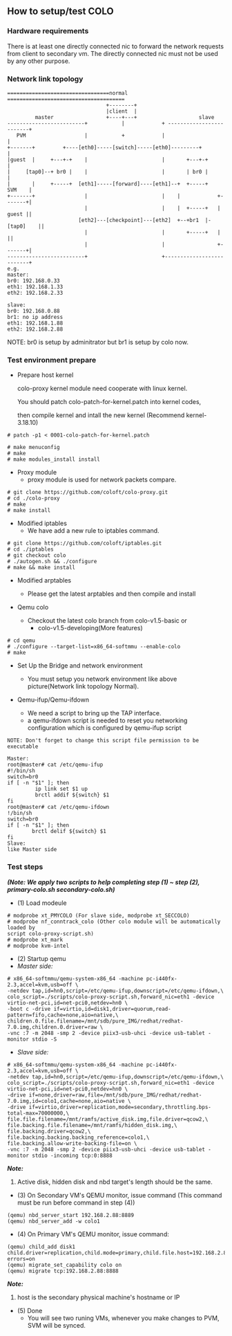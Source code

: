 ## How to setup/test COLO

### Hardware requirements
There is at least one directly connected nic to forward the network requests from client to secondary vm. The directly connected nic must not be used by any other purpose.

### Network link topology
```
=================================normal ======================================
                                +--------+
                                |client  |
         master                 +----+---+                    slave
-------------------------+           |            + -------------------------+
   PVM                   |           +            |                          |
+-------+         +----[eth0]-----[switch]-----[eth0]---------+              |
|guest  |     +---+-+    |                        |       +---+-+            |
|     [tap0]--+ br0 |    |                        |       | br0 |            |
|       |     +-----+  [eth1]-----[forward]----[eth1]--+  +-----+     SVM    |
+-------+                |                        |    |            +-------+|
                         |                        |    |  +-----+   | guest ||
                       [eth2]---[checkpoint]---[eth2]  +--+br1  |-[tap0]    ||
                         |                        |       +-----+   |       ||
                         |                        |                 +-------+|
-------------------------+                        +--------------------------+
e.g.
master:
br0: 192.168.0.33
eth1: 192.168.1.33
eth2: 192.168.2.33

slave:
br0: 192.168.0.88
br1: no ip address
eth1: 192.168.1.88
eth2: 192.168.2.88
```
NOTE: br0 is setup by adminitrator but br1 is setup by colo now.

### Test environment prepare

- Prepare host kernel

  colo-proxy kernel module need cooperate with linux kernel.
  
  You should patch colo-patch-for-kernel.patch into kernel codes,

  then compile kernel and intall the new kernel (Recommend kernel-3.18.10)

```
# patch -p1 < 0001-colo-patch-for-kernel.patch

# make menuconfig
# make
# make modules_install install
```
- Proxy module
  - proxy module is used for network packets compare.
```
# git clone https://github.com/coloft/colo-proxy.git
# cd ./colo-proxy
# make
# make install
```
- Modified iptables
  - We have add a new rule to iptables command.
```
# git clone https://github.com/coloft/iptables.git
# cd ./iptables
# git checkout colo
# ./autogen.sh && ./configure
# make && make install
```
- Modified arptables
  - Please get the latest arptables and then compile and install

- Qemu colo
  - Checkout the latest colo branch from colo-v1.5-basic or
    - colo-v1.5-developing(More features)

```
# cd qemu
# ./configure --target-list=x86_64-softmmu --enable-colo
# make
```

- Set Up the Bridge and network environment
  - You must setup you network environment like above picture(Network link topology Normal). 


- Qemu-ifup/Qemu-ifdown
  - We need a script to bring up the TAP interface.
  - a qemu-ifdown script is needed to reset you networking configuration which is configured by qemu-ifup script

```
NOTE: Don't forget to change this script file permission to be executable

Master:
root@master# cat /etc/qemu-ifup
#!/bin/sh
switch=br0
if [ -n "$1" ]; then
         ip link set $1 up
         brctl addif ${switch} $1
fi
root@master# cat /etc/qemu-ifdown
!/bin/sh
switch=br0
if [ -n "$1" ]; then
        brctl delif ${switch} $1
fi
Slave:
like Master side
```

### Test steps
***(Note: We apply two scripts to help completing step (1) ~ step (2), primary-colo.sh secondary-colo.sh)***

- (1) Load modeule
```
# modprobe xt_PMYCOLO (For slave side, modprobe xt_SECCOLO)
# modprobe nf_conntrack_colo (Other colo module will be automatically loaded by
script colo-proxy-script.sh)
# modprobe xt_mark
# modprobe kvm-intel
```
- (2) Startup qemu
- *Master side:*
```
# x86_64-softmmu/qemu-system-x86_64 -machine pc-i440fx-2.3,accel=kvm,usb=off \
-netdev tap,id=hn0,script=/etc/qemu-ifup,downscript=/etc/qemu-ifdown,\
colo_script=./scripts/colo-proxy-script.sh,forward_nic=eth1 -device virtio-net-pci,id=net-pci0,netdev=hn0 \
-boot c -drive if=virtio,id=disk1,driver=quorum,read-pattern=fifo,cache=none,aio=native,\
children.0.file.filename=/mnt/sdb/pure_IMG/redhat/redhat-7.0.img,children.0.driver=raw \
-vnc :7 -m 2048 -smp 2 -device piix3-usb-uhci -device usb-tablet -monitor stdio -S
```

- *Slave side:*
```
# x86_64-softmmu/qemu-system-x86_64 -machine pc-i440fx-2.3,accel=kvm,usb=off \
-netdev tap,id=hn0,script=/etc/qemu-ifup,downscript=/etc/qemu-ifdown,\
colo_script=./scripts/colo-proxy-script.sh,forward_nic=eth1 -device virtio-net-pci,id=net-pci0,netdev=hn0 \
-drive if=none,driver=raw,file=/mnt/sdb/pure_IMG/redhat/redhat-7.0.img,id=colo1,cache=none,aio=native \
-drive if=virtio,driver=replication,mode=secondary,throttling.bps-total-max=70000000,\
file.file.filename=/mnt/ramfs/active_disk.img,file.driver=qcow2,\
file.backing.file.filename=/mnt/ramfs/hidden_disk.img,\
file.backing.driver=qcow2,\
file.backing.backing.backing_reference=colo1,\
file.backing.allow-write-backing-file=on \
-vnc :7 -m 2048 -smp 2 -device piix3-usb-uhci -device usb-tablet -monitor stdio -incoming tcp:0:8888
```
***Note:***

1. Active disk, hidden disk and nbd target's length should be the same.

- (3) On Secondary VM's QEMU monitor, issue command (This command must be run before command in step (4))
```
(qemu) nbd_server_start 192.168.2.88:8889
(qemu) nbd_server_add -w colo1
```
- (4) On Primary VM's QEMU monitor, issue command: 
```
(qemu) child_add disk1 child.driver=replication,child.mode=primary,child.file.host=192.168.2.88,child.file.port=8889,child.file.export=colo1,child.file.driver=nbd,child.ignore-errors=on
(qemu) migrate_set_capability colo on
(qemu) migrate tcp:192.168.2.88:8888
```
***Note:***

1. host is the secondary physical machine's hostname or IP

- (5) Done
  - You will see two runing VMs, whenever you make changes to PVM, SVM will be synced. 
